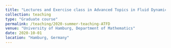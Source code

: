 ```yaml
---
title: "Lectures and Exercise class in Advanced Topics in Fluid Dynamics"
collection: teaching
type: "Graduate course"
permalink: /teaching/2020-summer-teaching-ATFD
venue: "University of Hamburg, Department of Mathematics"
date: 2020-10-01 
location: "Hamburg, Germany"
---
```

